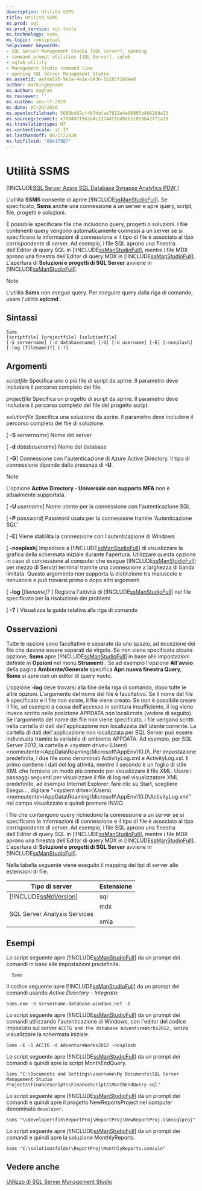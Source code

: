 ```yaml
---
description: Utilità SSMS
title: Utilità SSMS
ms.prod: sql
ms.prod_service: sql-tools
ms.technology: ssms
ms.topic: conceptual
helpviewer_keywords:
- SQL Server Management Studio [SQL Server], opening
- command prompt utilities [SQL Server], sqlwb
- sqlwb utility
- Management Studio command line
- opening SQL Server Management Studio
ms.assetid: aafda520-9e2a-4e1e-b936-1b165f1684e8
author: markingmyname
ms.author: maghan
ms.reviewer: ''
ms.custom: seo-lt-2019
ms.date: 07/24/2020
ms.openlocfilehash: 5688b402cf4b7dafae7812e4e86985a48626da23
ms.sourcegitcommit: e700497f962e4c2274df16d9e651059b42ff1a10
ms.translationtype: HT
ms.contentlocale: it-IT
ms.lasthandoff: 08/17/2020
ms.locfileid: "88417887"
---
```

# <a name="ssms-utility"></a>Utilità SSMS

[!INCLUDE[SQL Server Azure SQL Database Synapse Analytics PDW ](../includes/applies-to-version/sql-asdb-asdbmi-asa-pdw.md)]

L'utilità **SSMS** consente di aprire [!INCLUDE[ssManStudioFull](../includes/ssmanstudiofull-md.md)]. Se specificato, **Ssms** anche una connessione a un server e apre query, script, file, progetti e soluzioni.

È possibile specificare file che includono query, progetti o soluzioni. I file contenenti query vengono automaticamente connessi a un server se si specificano le informazioni di connessione e il tipo di file è associato al tipo corrispondente di server. Ad esempio, i file SQL aprono una finestra dell'Editor di query SQL in [!INCLUDE[ssManStudioFull](../includes/ssmanstudiofull-md.md)], mentre i file MDX aprono una finestra dell'Editor di query MDX in [!INCLUDE[ssManStudioFull](../includes/ssmanstudiofull-md.md)]. L'apertura di **Soluzioni e progetti di SQL Server** avviene in [!INCLUDE[ssManStudioFull](../includes/ssmanstudiofull-md.md)]. 

> [!NOTE]
> L'utilità **Ssms** non esegue query. Per eseguire query dalla riga di comando, usare l'utilità **sqlcmd** . 

## <a name="syntax"></a>Sintassi

```syntaxsql
Ssms
[scriptfile] [projectfile] [solutionfile] 
[-S servername] [-d databasename] [-G] [-U username] [-E] [-nosplash] [-log [filename]?] [-?] 
```

## <a name="arguments"></a>Argomenti

*scriptfile* Specifica uno o più file di script da aprire. Il parametro deve includere il percorso completo dei file. 

*projectfile* Specifica un progetto di script da aprire. Il parametro deve includere il percorso completo del file del progetto script. 

*solutionfile* Specifica una soluzione da aprire. Il parametro deve includere il percorso completo del file di soluzione. 

[ **-S** _servername_] Nome del server

[ **-d** _databasename_] Nome del database

[ **-G**] Connessione con l'autenticazione di Azure Active Directory. Il tipo di connessione dipende dalla presenza di **-U**.

> [!Note]
> L'opzione **Active Directory - Universale con supporto MFA** non è attualmente supportata.

[ **-U** _username_] Nome utente per la connessione con l'autenticazione SQL

[ **-P** _password_] Password usata per la connessione tramite 'Autenticazione SQL'

[ **-E**] Viene stabilita la connessione con l'autenticazione di Windows

[ **-nosplash**] Impedisce a [!INCLUDE[ssManStudioFull](../includes/ssmanstudiofull-md.md)] di visualizzare la grafica della schermata iniziale durante l'apertura. Utilizzare questa opzione in caso di connessione al computer che esegue [!INCLUDE[ssManStudioFull](../includes/ssmanstudiofull-md.md)] per mezzo di Servizi terminal tramite una connessione a larghezza di banda limitata. Questo argomento non supporta la distinzione tra maiuscole e minuscole e può trovarsi prima o dopo altri argomenti.

[ **-log** _[filename]?_ ] Registra l'attività di [!INCLUDE[ssManStudioFull](../includes/ssmanstudiofull-md.md)] nel file specificato per la risoluzione dei problemi

[ **-?** ] Visualizza la guida relativa alla riga di comando

## <a name="remarks"></a>Osservazioni

Tutte le opzioni sono facoltative e separate da uno spazio, ad eccezione dei file che devono essere separati da virgole. Se non viene specificata alcuna opzione, **Ssms** apre [!INCLUDE[ssManStudioFull](../includes/ssmanstudiofull-md.md)] in base alle impostazioni definite in **Opzioni** nel menu **Strumenti** . Se ad esempio l'opzione **All'avvio** della pagina **Ambiente/Generale** specifica **Apri nuova finestra Query**, **Ssms** si apre con un editor di query vuoto.

L'opzione **-log** deve trovarsi alla fine della riga di comando, dopo tutte le altre opzioni. L'argomento del nome del file è facoltativo. Se il nome del file è specificato e il file non esiste, il file viene creato. Se non è possibile creare il file, ad esempio a causa dell'accesso in scrittura insufficiente, il log viene invece scritto nella posizione APPDATA non localizzata (vedere di seguito). Se l'argomento del nome del file non viene specificato, i file vengono scritti nella cartella di dati dell'applicazione non localizzata dell'utente corrente. La cartella di dati dell'applicazione non localizzata per SQL Server può essere individuata tramite la variabile di ambiente APPDATA. Ad esempio, per SQL Server 2012, la cartella è \<system drive>:\Users\\<nomeutente\>\AppData\Roaming\Microsoft\AppEnv\10.0\\. Per impostazione predefinita, i due file sono denominati ActivityLog.xml e ActivityLog.xsl. Il primo contiene i dati del log attività, mentre il secondo è un foglio di stile XML che fornisce un modo più comodo per visualizzare il file XML. Usare i passaggi seguenti per visualizzare il file di log nel visualizzatore XML predefinito, ad esempio Internet Explorer: fare clic su Start, scegliere Esegui..., digitare "\<system drive>:\Users\\<nomeutente\>\AppData\Roaming\Microsoft\AppEnv\10.0\ActivityLog.xml" nel campo visualizzato e quindi premere INVIO.

I file che contengono query richiedono la connessione a un server se si specificano le informazioni di connessione e il tipo di file è associato al tipo corrispondente di server. Ad esempio, i file SQL aprono una finestra dell'Editor di query SQL in [!INCLUDE[ssManStudioFull](../includes/ssmanstudiofull-md.md)], mentre i file MDX aprono una finestra dell'Editor di query MDX in [!INCLUDE[ssManStudioFull](../includes/ssmanstudiofull-md.md)]. L'apertura di **Soluzioni e progetti di SQL Server** avviene in [!INCLUDE[ssManStudioFull](../includes/ssmanstudiofull-md.md)].

Nella tabella seguente viene eseguito il mapping dei tipi di server alle estensioni di file.

| Tipo di server | Estensione |
|-------------|-----------|
|[!INCLUDE[ssNoVersion](../includes/ssnoversion-md.md)]|sql|
|SQL Server Analysis Services|mdx<br /><br /> xmla|

## <a name="examples"></a>Esempi

Lo script seguente apre [!INCLUDE[ssManStudioFull](../includes/ssmanstudiofull-md.md)] da un prompt dei comandi in base alle impostazioni predefinite.

```
  Ssms
```

Il codice seguente apre [!INCLUDE[ssManStudioFull](../includes/ssmanstudiofull-md.md)] da un prompt dei comandi usando *Active Directory - Integrata*:

```
Ssms.exe -S servername.database.windows.net -G
```

Lo script seguente apre [!INCLUDE[ssManStudioFull](../includes/ssmanstudiofull-md.md)] da un prompt dei comandi utilizzando l'autenticazione di Windows, con l'editor del codice impostato sul server `ACCTG and the database AdventureWorks2012,` senza visualizzare la schermata iniziale.

```
Ssms -E -S ACCTG -d AdventureWorks2012 -nosplash
```

Lo script seguente apre [!INCLUDE[ssManStudioFull](../includes/ssmanstudiofull-md.md)] da un prompt dei comandi e quindi apre lo script MonthEndQuery.

```
Ssms "C:\Documents and Settings\username\My Documents\SQL Server Management Studio Projects\FinanceScripts\FinanceScripts\MonthEndQuery.sql"
```

Lo script seguente apre [!INCLUDE[ssManStudioFull](../includes/ssmanstudiofull-md.md)] da un prompt dei comandi e quindi apre il progetto NewReportsProject nel computer denominato `developer`.

```
Ssms "\\developer\fin\ReportProj\ReportProj\NewReportProj.ssmssqlproj"
```

Lo script seguente apre [!INCLUDE[ssManStudioFull](../includes/ssmanstudiofull-md.md)] da un prompt dei comandi e quindi apre la soluzione MonthlyReports. 

```
Ssms "C:\solutionsfolder\ReportProj\MonthlyReports.ssmssln"
```

## <a name="see-also"></a>Vedere anche

[Utilizzo di SQL Server Management Studio](https://msdn.microsoft.com/library/f289e978-14ca-46ef-9e61-e1fe5fd593be)
